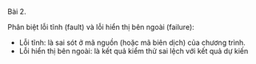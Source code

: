 Bài 2.

Phân biệt lỗi tĩnh (fault) và lỗi hiển thị bên ngoài (failure):
- Lỗi tĩnh: là sai sót ở mã nguồn (hoặc mã biên dịch) của chương trình.
- Lỗi hiển thị bên ngoài: là kết quả kiểm thử sai lệch với kết quả dự kiến
